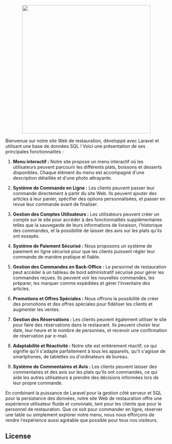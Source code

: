 <p align="center">
    <a href="#">
    <img src="" width="400">
    </a>
</p>

Bienvenue sur notre site Web de restauration, développé avec Laravel et utilisant une base de données SQL ! Voici une présentation de ses principales fonctionnalités :

1. **Menu interactif :** Notre site propose un menu interactif où les utilisateurs peuvent parcourir les différents plats, boissons et desserts disponibles. Chaque élément du menu est accompagné d'une description détaillée et d'une photo attrayante.

2. **Système de Commande en Ligne :** Les clients peuvent passer leur commande directement à partir du site Web. Ils peuvent ajouter des articles à leur panier, spécifier des options personnalisées, et passer en revue leur commande avant de finaliser.

3. **Gestion des Comptes Utilisateurs :** Les utilisateurs peuvent créer un compte sur le site pour accéder à des fonctionnalités supplémentaires telles que la sauvegarde de leurs informations de livraison, l'historique des commandes, et la possibilité de laisser des avis sur les plats qu'ils ont essayés.

4. **Système de Paiement Sécurisé :** Nous proposons un système de paiement en ligne sécurisé pour que les clients puissent régler leur commande de manière pratique et fiable.

5. **Gestion des Commandes en Back-Office :** Le personnel de restauration peut accéder à un tableau de bord administratif sécurisé pour gérer les commandes reçues. Ils peuvent voir les nouvelles commandes, les préparer, les marquer comme expédiées et gérer l'inventaire des articles.

6. **Promotions et Offres Spéciales :** Nous offrons la possibilité de créer des promotions et des offres spéciales pour fidéliser les clients et augmenter les ventes.

7. **Gestion des Réservations :** Les clients peuvent également utiliser le site pour faire des réservations dans le restaurant. Ils peuvent choisir leur date, leur heure et le nombre de personnes, et recevoir une confirmation de réservation par e-mail.

8. **Adaptabilité et Réactivité :** Notre site est entièrement réactif, ce qui signifie qu'il s'adapte parfaitement à tous les appareils, qu'il s'agisse de smartphones, de tablettes ou d'ordinateurs de bureau.

9. **Système de Commentaires et Avis :** Les clients peuvent laisser des commentaires et des avis sur les plats qu'ils ont commandés, ce qui aide les autres utilisateurs à prendre des décisions informées lors de leur propre commande.

En combinant la puissance de Laravel pour la gestion côté serveur et SQL pour la persistance des données, notre site Web de restauration offre une expérience utilisateur fluide et conviviale, tant pour les clients que pour le personnel de restauration. Que ce soit pour commander en ligne, réserver une table ou simplement explorer notre menu, nous nous efforçons de rendre l'expérience aussi agréable que possible pour tous nos visiteurs.
## License

